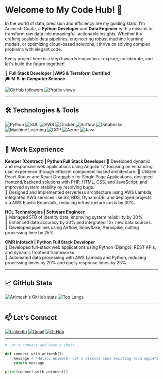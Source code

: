 # Welcome to My Code Hub! 🚀

In the world of data, precision and efficiency are my guiding stars. I'm Animesh Gupta, a **Python Developer** and **Data Engineer** with a mission to transform raw data into meaningful, actionable insights. Whether it's crafting scalable data pipelines, engineering robust machine learning models, or optimizing cloud-based solutions, I thrive on solving complex problems with elegant code.

Every project here is a step towards innovation—explore, collaborate, and let's build the future together!

🚀 **Full Stack Developer | AWS & Terraform Certified**  
🎓 **M.S. in Computer Science**

![GitHub followers](https://img.shields.io/github/followers/animeshg27?label=Follow&style=social)
![Profile views](https://komarev.com/ghpvc/?username=animeshg27&color=blueviolet)

---

## 🛠️ Technologies & Tools

![Python](https://img.shields.io/badge/-Python-333?style=flat&logo=python)
![SQL](https://img.shields.io/badge/-SQL-333?style=flat&logo=postgresql)
![AWS](https://img.shields.io/badge/-AWS-333?style=flat&logo=amazon-aws)
![Docker](https://img.shields.io/badge/-Docker-333?style=flat&logo=docker)
![Airflow](https://img.shields.io/badge/-Airflow-333?style=flat&logo=apache-airflow)
![Databricks](https://img.shields.io/badge/-Databricks-333?style=flat&logo=databricks)
![Machine Learning](https://img.shields.io/badge/-Machine%20Learning-333?style=flat&logo=scikit-learn)
![GCP](https://img.shields.io/badge/-GCP-333?style=flat&logo=google-cloud)
![Azure](https://img.shields.io/badge/-Azure-333?style=flat&logo=microsoft-azure)
![Java](https://img.shields.io/badge/-Java-333?style=flat&logo=java)

---

## 💼 Work Experience

**Kemper (Contract) | Python Full Stack Developer**
🔸 Developed dynamic and responsive web applications using Angular 17, focusing on enhancing user experience through efficient component-based architecture.
🔸 Utilized React Router and React Draggable for Single Page Applications, designed frontend/backend solutions with PHP, HTML, CSS, and JavaScript, and improved system stability by resolving bugs.  
🔸 Designed and implemented serverless architecture using AWS Lambda, integrated AWS services like S3, RDS, DynamoDB, and deployed projects via AWS Elastic Beanstalk, reducing infrastructure costs by 30%.

**HCL Technologies | Software Engineer**  
🔸 Managed 5TB of identity data, improving system reliability by 30%.  
🔸 Enhanced data accuracy by 20% and integrated 10+ new data sources.  
🔸 Developed pipelines using Airflow, Snowflake, Aerospike, cutting processing time by 25%.

**CMR Infotech | Python Full Stack Developer**  
🔸 Developed full-stack web applications using Python (Django), REST APIs, and dynamic frontend frameworks.  
🔸 Automated data processing with AWS Lambda and Python, reducing processing times by 20% and query response times by 25%.

---

## 📈 GitHub Stats

![Animesh's GitHub stats](https://github-readme-stats.vercel.app/api?username=animeshg27&show_icons=true&theme=radical)
![Top Langs](https://github-readme-stats.vercel.app/api/top-langs/?username=animeshg27&layout=compact&theme=radical)

---

## 📫 Let's Connect

[![LinkedIn](https://img.shields.io/badge/LinkedIn-blue?style=flat&logo=linkedin)](https://linkedin.com/in/animeshgupta27)
[![Gmail](https://img.shields.io/badge/Gmail-red?style=flat&logo=gmail)](mailto:animeshg027@gmail.com)
[![GitHub](https://img.shields.io/badge/GitHub-333?style=flat&logo=github)](https://github.com/animeshg27)

---

```python
# Let's connect and have a chat!

def connect_with_animesh():
    message = "Hello, Animesh! Let's discuss some exciting tech opportunities."
    return message

print(connect_with_animesh())
